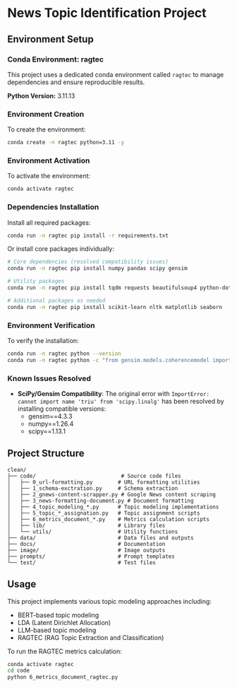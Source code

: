 # News Topic Identification Project

## Environment Setup

### Conda Environment: ragtec

This project uses a dedicated conda environment called `ragtec` to manage dependencies and ensure reproducible results.

**Python Version:** 3.11.13

### Environment Creation

To create the environment:
```bash
conda create -n ragtec python=3.11 -y
```

### Environment Activation

To activate the environment:
```bash
conda activate ragtec
```

### Dependencies Installation

Install all required packages:
```bash
conda run -n ragtec pip install -r requirements.txt
```

Or install core packages individually:
```bash
# Core dependencies (resolved compatibility issues)
conda run -n ragtec pip install numpy pandas scipy gensim

# Utility packages
conda run -n ragtec pip install tqdm requests beautifulsoup4 python-dotenv

# Additional packages as needed
conda run -n ragtec pip install scikit-learn nltk matplotlib seaborn
```

### Environment Verification

To verify the installation:
```bash
conda run -n ragtec python --version
conda run -n ragtec python -c "from gensim.models.coherencemodel import CoherenceModel; print('Gensim imports successful!')"
```

### Known Issues Resolved

- **SciPy/Gensim Compatibility**: The original error with `ImportError: cannot import name 'triu' from 'scipy.linalg'` has been resolved by installing compatible versions:
  - gensim==4.3.3
  - numpy==1.26.4 
  - scipy==1.13.1

## Project Structure

```
clean/
├── code/                           # Source code files
│   ├── 0_url-formatting.py        # URL formatting utilities
│   ├── 1_schema-exctration.py     # Schema extraction
│   ├── 2_gnews-content-scrapper.py # Google News content scraping
│   ├── 3_news-formatting-document.py # Document formatting
│   ├── 4_topic_modeling_*.py      # Topic modeling implementations
│   ├── 5_topic_*_assignation.py   # Topic assignment scripts
│   ├── 6_metrics_document_*.py    # Metrics calculation scripts
│   ├── lib/                       # Library files
│   └── utils/                     # Utility functions
├── data/                          # Data files and outputs
├── docs/                          # Documentation
├── image/                         # Image outputs
├── prompts/                       # Prompt templates
└── test/                          # Test files
```

## Usage

This project implements various topic modeling approaches including:
- BERT-based topic modeling
- LDA (Latent Dirichlet Allocation)
- LLM-based topic modeling
- RAGTEC (RAG Topic Extraction and Classification)

To run the RAGTEC metrics calculation:
```bash
conda activate ragtec
cd code
python 6_metrics_document_ragtec.py
```
